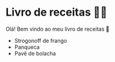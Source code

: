 # Livro de receitas :woman_cook:

Olá! Bem vindo ao meu livro de receitas :wave:

- Strogonoff de frango
- Panqueca
- Pavê de bolacha



